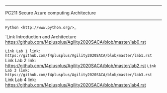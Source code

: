 *****************************************
PC211 Secure Azure computing Architecture
*****************************************

`Python <http://www.python.org/>`_



`Link Introduction and Architecture <https://github.com/f4plusplus/Agility2020SACA/blob/master/lab0.rst>





`Link Lab 1 link: https://github.com/f4plusplus/Agility2020SACA/blob/master/lab1.rst
`Link Lab 2 link: https://github.com/f4plusplus/Agility2020SACA/blob/master/lab2.rst
`Link Lab 3 link: https://github.com/f4plusplus/Agility2020SACA/blob/master/lab3.rst
`Link Lab 4 link: https://github.com/f4plusplus/Agility2020SACA/blob/master/lab4.rst




